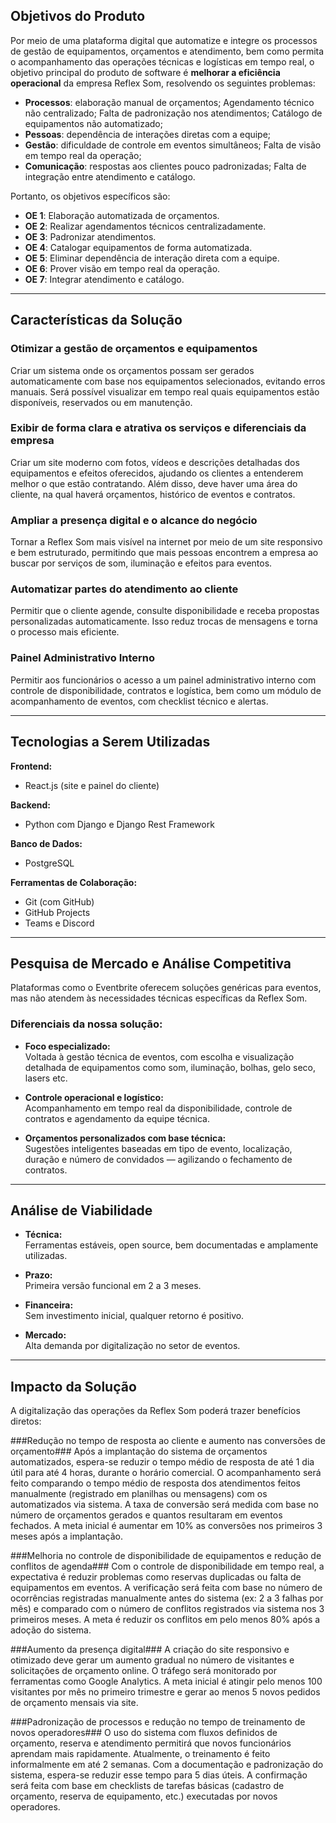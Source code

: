 ## Objetivos do Produto
Por meio de uma plataforma digital que automatize e integre os processos de gestão de equipamentos, orçamentos e atendimento, bem como permita o acompanhamento das operações técnicas e logísticas em tempo real, o objetivo principal do produto de software é **melhorar a eficiência operacional** da empresa Reflex Som, resolvendo os seguintes problemas:

- **Processos**: elaboração manual de orçamentos; Agendamento técnico não centralizado; Falta de padronização nos atendimentos; Catálogo de equipamentos não automatizado;
- **Pessoas**: dependência de interações diretas com a equipe;
- **Gestão**: dificuldade de controle em eventos simultâneos; Falta de visão em tempo real da operação;
- **Comunicação**: respostas aos clientes pouco padronizadas; Falta de integração entre atendimento e catálogo.

Portanto, os objetivos específicos são:

- **OE 1**: Elaboração automatizada de orçamentos.
- **OE 2**: Realizar agendamentos técnicos centralizadamente.
- **OE 3**: Padronizar atendimentos.
- **OE 4**: Catalogar equipamentos de forma automatizada.
- **OE 5**: Eliminar dependência de interação direta com a equipe.
- **OE 6**: Prover visão em tempo real da operação.
- **OE 7**: Integrar atendimento e catálogo.

---

## Características da Solução

### Otimizar a gestão de orçamentos e equipamentos
Criar um sistema onde os orçamentos possam ser gerados automaticamente com base nos equipamentos selecionados, evitando erros manuais. Será possível visualizar em tempo real quais equipamentos estão disponíveis, reservados ou em manutenção.


### Exibir de forma clara e atrativa os serviços e diferenciais da empresa
Criar um site moderno com fotos, vídeos e descrições detalhadas dos equipamentos e efeitos oferecidos, ajudando os clientes a entenderem melhor o que estão contratando. Além disso, deve haver uma área do cliente, na qual haverá orçamentos, histórico de eventos e contratos.

### Ampliar a presença digital e o alcance do negócio
Tornar a Reflex Som mais visível na internet por meio de um site responsivo e bem estruturado, permitindo que mais pessoas encontrem a empresa ao buscar por serviços de som, iluminação e efeitos para eventos.

### Automatizar partes do atendimento ao cliente
Permitir que o cliente agende, consulte disponibilidade e receba propostas personalizadas automaticamente. Isso reduz trocas de mensagens e torna o processo mais eficiente.

### Painel Administrativo Interno ###
Permitir aos funcionários o acesso a um painel administrativo interno com controle de disponibilidade, contratos e logística, bem como um módulo de acompanhamento de eventos, com checklist técnico e alertas.

---

## Tecnologias a Serem Utilizadas

**Frontend:**  
- React.js (site e painel do cliente)

**Backend:**  
- Python com Django e Django Rest Framework

**Banco de Dados:**  
- PostgreSQL

**Ferramentas de Colaboração:**
- Git (com GitHub)
- GitHub Projects
- Teams e Discord

---

## Pesquisa de Mercado e Análise Competitiva

Plataformas como o Eventbrite oferecem soluções genéricas para eventos, mas não atendem às necessidades técnicas específicas da Reflex Som.

### Diferenciais da nossa solução:

- **Foco especializado:**  
  Voltada à gestão técnica de eventos, com escolha e visualização detalhada de equipamentos como som, iluminação, bolhas, gelo seco, lasers etc.

- **Controle operacional e logístico:**  
  Acompanhamento em tempo real da disponibilidade, controle de contratos e agendamento da equipe técnica.

- **Orçamentos personalizados com base técnica:**  
  Sugestões inteligentes baseadas em tipo de evento, localização, duração e número de convidados — agilizando o fechamento de contratos.

---

## Análise de Viabilidade

- **Técnica:**  
  Ferramentas estáveis, open source, bem documentadas e amplamente utilizadas.

- **Prazo:**  
  Primeira versão funcional em 2 a 3 meses.

- **Financeira:**  
  Sem investimento inicial, qualquer retorno é positivo.

- **Mercado:**  
  Alta demanda por digitalização no setor de eventos.

---

## Impacto da Solução
A digitalização das operações da Reflex Som poderá trazer benefícios diretos:

###Redução no tempo de resposta ao cliente e aumento nas conversões de orçamento###
 Após a implantação do sistema de orçamentos automatizados, espera-se reduzir o tempo médio de resposta de até 1 dia útil para até 4 horas, durante o horário comercial.
 O acompanhamento será feito comparando o tempo médio de resposta dos atendimentos feitos manualmente (registrado em planilhas ou mensagens) com os automatizados via sistema.
 A taxa de conversão será medida com base no número de orçamentos gerados e quantos resultaram em eventos fechados. A meta inicial é aumentar em 10% as conversões nos primeiros 3 meses após a implantação.


###Melhoria no controle de disponibilidade de equipamentos e redução de conflitos de agenda###
 Com o controle de disponibilidade em tempo real, a expectativa é reduzir problemas como reservas duplicadas ou falta de equipamentos em eventos.
 A verificação será feita com base no número de ocorrências registradas manualmente antes do sistema (ex: 2 a 3 falhas por mês) e comparado com o número de conflitos registrados via sistema nos 3 primeiros meses.
 A meta é reduzir os conflitos em pelo menos 80% após a adoção do sistema.


###Aumento da presença digital###
A criação do site responsivo e otimizado deve gerar um aumento gradual no número de visitantes e solicitações de orçamento online.
O tráfego será monitorado por ferramentas como Google Analytics. A meta inicial é atingir pelo menos 100 visitantes por mês no primeiro trimestre e gerar ao menos 5 novos pedidos de orçamento mensais via site.


###Padronização de processos e redução no tempo de treinamento de novos operadores###
 O uso do sistema com fluxos definidos de orçamento, reserva e atendimento permitirá que novos funcionários aprendam mais rapidamente.
 Atualmente, o treinamento é feito informalmente em até 2 semanas. Com a documentação e padronização do sistema, espera-se reduzir esse tempo para 5 dias úteis.
 A confirmação será feita com base em checklists de tarefas básicas (cadastro de orçamento, reserva de equipamento, etc.) executadas por novos operadores.
